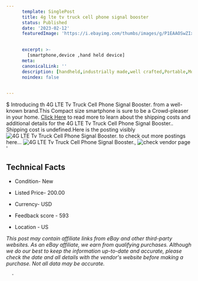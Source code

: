 ```yaml
---
      template: SinglePost
      title: 4g lte tv truck cell phone signal booster 
      status: Published
      date: '2023-02-12'
      featuredImage: 'https://i.ebayimg.com/thumbs/images/g/P1EAAOSwZIxjX-lp/s-l225.jpg'
       

      excerpt: >-
        [smartphone,device ,hand held device]
      meta:
      canonicalLink: ''
      description: [handheld,industrially made,well crafted,Portable,Mobile,Compact,Convenient,Lightweight,Maneuverable,Man-portable,Miniature,Carriable,Hand-held,Light,Holdable,Transportable,Mobile device,Pocket-sized,On-the-go,Wireless,Cordless,Compact size,Convenient size, smartphone,device ,hand held device]
      noindex: false
      

---
```

$
      Introducing th 4G LTE Tv Truck Cell Phone Signal Booster. from a well-known brand.This Compact size smartphone is sure to be a Crowd-pleaser in your home. [Click Here](https://www.ebay.com/itm/314318536394?hash=item492ed83eca%3Ag%3AP1EAAOSwZIxjX-lp&mkevt=1&mkcid=1&mkrid=711-53200-19255-0&campid=%253CePNCampaignId%253E&customid=%253CreferenceId%253E&toolid=10049) to read more to learn about the shipping costs and additional details for the 4G LTE Tv Truck Cell Phone Signal Booster.. Shipping cost is undefined.Here is the posting visibly ![4G LTE Tv Truck Cell Phone Signal Booster.](https://i.ebayimg.com/thumbs/images/g/P1EAAOSwZIxjX-lp/s-l225.jpg) to check out more postings here... ![4G LTE Tv Truck Cell Phone Signal Booster.](https://i.ebayimg.com/images/g/P1EAAOSwZIxjX-lp/s-l1600.jpg), ![check vendor page](https://origin-galleryplus.ebayimg.com/ws/web/314318536394_2_0_1/225x225.jpg,https://origin-galleryplus.ebayimg.com/ws/web/314318536394_3_0_1/225x225.jpg,https://origin-galleryplus.ebayimg.com/ws/web/314318536394_4_0_1/225x225.jpg,https://origin-galleryplus.ebayimg.com/ws/web/314318536394_5_0_1/225x225.jpg)'

      

 ## Technical Facts 



     
      

 - Condition- New 


      

 - Listed Price- 200.00 


      

 - Currency- USD 


      

 - Feedback score - 593 


      

 - Location - US 


      
      

 *_This post may contain affiliate links from eBay and other third-party websites. As an eBay affiliate, we earn from qualifying purchases. Although we do our best to keep the information up-to-date and accurate, please check the date and all details with the vendor's website before making a purchase. Not all data may be accurate._*




      -
